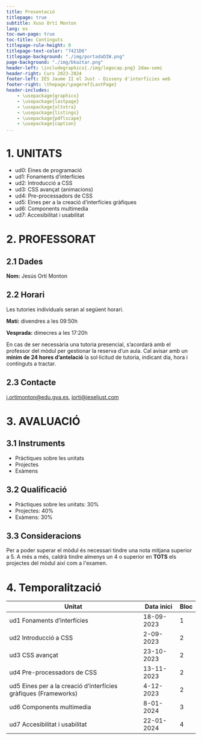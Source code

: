 ```yaml
---
title: Presentació 
titlepage: true
subtitle: Xuso Ortí Monton
lang: es
toc-own-page: true
toc-title: Continguts
titlepage-rule-height: 0
titlepage-text-color: "7421D6"
titlepage-background: "./img/portadaDIW.png"
page-background: "./img/bkaztar.png"
header-left: \includegraphics{./img/logocap.png} 2daw-semi
header-right: Curs 2023-2024
footer-left: IES Jaume II el Just - Disseny d'interfícies web 
footer-right: \thepage/\pageref{LastPage}
header-includes:
    - \usepackage{graphicx}
    - \usepackage{lastpage}
    - \usepackage{xltxtra}
    - \usepackage{listings}
    - \usepackage{pdflscape}
    - \usepackage{caption}
...
```


# 1. UNITATS

- ud0: Eines de programació
- ud1: Fonaments d’interfícies 
- ud2: Introducció a CSS 
- ud3: CSS avançat (animacions) 
- ud4: Pre-processadors de CSS 
- ud5: Eines per a la creació d’interfícies gràfiques 
- ud6: Components multimedia 
- ud7: Accesibilitat i usabilitat 

# 2. PROFESSORAT

## 2.1 Dades

**Nom:** Jesús Ortí Monton

## 2.2 Horari 

Les tutories individuals seran al següent horari.

**Matí:** divendres a les 09:50h

**Vesprada:** dimecres a les 17:20h

En cas de ser necessària una tutoria presencial, s’acordarà amb el professor del mòdul per gestionar la reserva d’un aula. Cal avisar amb un **mínim de 24 hores d’antelació** la sol·licitud de tutoria, indicant dia, hora i continguts a tractar.

## 2.3 Contacte

j.ortimonton@edu.gva.es, jorti@ieseljust.com

# 3. AVALUACIÓ

## 3.1 Instruments
- Pràctiques sobre les unitats
- Projectes
- Exàmens 

## 3.2 Qualificació

- Pràctiques sobre les unitats: 30%
- Projectes: 40%
- Exàmens: 30%

## 3.3 Consideracions

Per a poder superar el mòdul és necessari tindre una nota mitjana superior a 5. A més a més, caldrà tindre almenys un 4 o superior en **TOTS** els projectes del mòdul així com a l'examen. 

# 4. Temporalització

| Unitat | Data inici | Bloc |
| -- | -- | -- |
|ud1 Fonaments d’interfícies| 18-09-2023 | 1 | 
|ud2 Introducció a CSS| 2-09-2023 | 2 | 
|ud3 CSS avançat | 23-10-2023 | 2 | 
|ud4 Pre-processadors de CSS | 13-11-2023 | 2 | 
|ud5 Eines per a la creació d’interfícies gràfiques (Frameworks)| 4-12-2023 | 2 | 
|ud6 Components multimedia | 8-01-2024 | 3 | 
|ud7 Accesibilitat i usabilitat | 22-01-2024 | 4 | 
